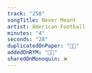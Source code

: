 ```yaml
---
track: "258"
songTitle: Never Meant
artist: American Football
minutes: "4"
seconds: "28"
duplicatedOnPaper: "👍🏻"
addedOnRYM: "👍🏻"
sharedOnMonoquin: ❌
---
```

